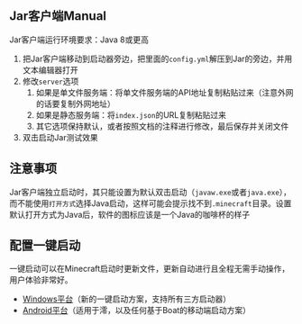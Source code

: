 ## Jar客户端Manual

Jar客户端运行环境要求：Java 8或更高

1. 把Jar客户端移动到启动器旁边，把里面的`config.yml`解压到Jar的旁边，并用文本编辑器打开
2. 修改`server`选项
   1. 如果是单文件服务端：将单文件服务端的API地址复制粘贴过来（注意外网的话要复制外网地址）
   2. 如果是静态服务端：将`index.json`的URL复制粘贴过来
   3. 其它选项保持默认，或者按照文档的注释进行修改，最后保存并关闭文件
3. 双击启动Jar测试效果

## 注意事项

Jar客户端独立启动时，其只能设置为默认双击启动（`javaw.exe`或者`java.exe`），而不能使用`打开方式`选择Java启动，这样可能会提示找不到`.minecraft`目录。设置默认打开方式为Java后，软件的图标应该是一个Java的咖啡杯的样子

## 配置一键启动

一键启动可以在Minecraft启动时更新文件，更新自动进行且全程无需手动操作，用户体验非常好。

+ [Windows平台](jar-client-desktop.md)（新的一键启动方案，支持所有三方启动器）
+ [Android平台](jar-client-android.md)（适用于澪，以及任何基于Boat的移动端启动方案）
